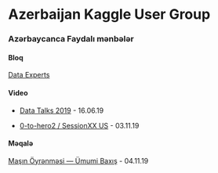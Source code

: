 # Azerbaijan Kaggle User Group

### Azərbaycanca Faydalı mənbələr

#### Bloq
[Data Experts](http://dataexperts.tech/)


#### Video
- [Data Talks 2019](https://youtu.be/wt7Mlow50qQ) - 16.06.19

- [0-to-hero2 / SessionXX US](https://youtu.be/Yv78-P9x3dw) - 03.11.19


#### Məqalə

[Maşın Öyrənməsi — Ümumi Baxış](https://medium.com/@nilyasov2018/ma%C5%9F%C4%B1n-%C3%B6yr%C9%99nm%C9%99si-%C3%BCmumi-bax%C4%B1%C5%9F-ecb6e8fc3671) - 04.11.19

